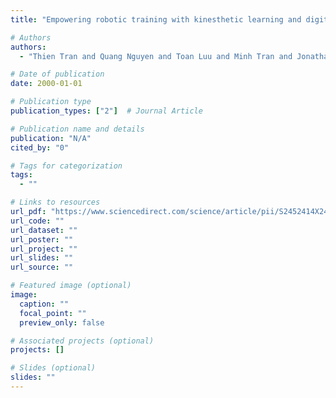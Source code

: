 ```yaml
---
title: "Empowering robotic training with kinesthetic learning and digital twins in human-centric industrial systems"

# Authors
authors:
  - "Thien Tran and Quang Nguyen and Toan Luu and Minh Tran and Jonathan Kua and Thuong Hoang and Man Dien"

# Date of publication
date: 2000-01-01

# Publication type
publication_types: ["2"]  # Journal Article

# Publication name and details
publication: "N/A"
cited_by: "0"

# Tags for categorization
tags:
  - ""

# Links to resources
url_pdf: "https://www.sciencedirect.com/science/article/pii/S2452414X24001869"  # Link to the resource
url_code: ""
url_dataset: ""
url_poster: ""
url_project: ""
url_slides: ""
url_source: ""

# Featured image (optional)
image:
  caption: ""
  focal_point: ""
  preview_only: false

# Associated projects (optional)
projects: []

# Slides (optional)
slides: ""
---
```

